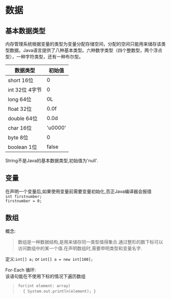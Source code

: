 # **数据**
## 基本数据类型
内存管理系统根据变量的类型为变量分配存储空间，分配的空间只能用来储存该类型数据。Java语言提供了八种基本类型。六种数字类型（四个整数型，两个浮点型），一种字符类型，还有一种布尔型。


 | 数据类型 | 初始值 |
 | --- | ---|
 |  short 16位|0 |
 | int 32位 4字节|0
 | long 64位|0L
 | float 32位|0.0f
 | double 64位|0.0d
 | char 16位|'u0000'
 | byte 8位|0
 | boolean 1位|false

String不是Java的基本数据类型,初始值为'null'.

## 变量
在声明一个变量后,如果使用变量前需要变量初始化,否正Java编译器会报错</br>
`int firstnumber;`</br>
`firstnumber = 0;`
## 数组
概念: 
> 数组是一种数据结构,是用来储存同一类型值得集合.通过整形的数下标可以访问数组中的某一个值.在声明数组时,需要申明类型和变量名字.

定义:`int[] a;` or `int[] a = new int[100];`

For-Each 循环:</br>
该语句能在不使用下标的情况下遍历数组
> `for(int element: array)`</br>
&nbsp;&nbsp;&nbsp;&nbsp;`{
    System.out.println(element);
}`

